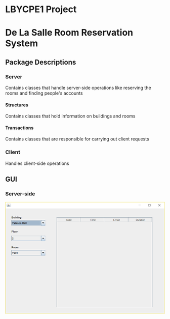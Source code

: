 # LBYCPE1 Project
<h1>De La Salle Room Reservation System</h1>
	<h2>Package Descriptions</h2>
		<h3>Server</h3>
			<p>Contains classes that handle server-side operations like
				reserving the rooms and finding people's accounts</p>
			<h4>Structures</h4>
				<p>Contains classes that hold information on buildings and rooms
			<h4>Transactions</h4>
				<p>Contains classes that are responsible for carrying out client 					requests</p>
		<h3>Client</h3>
			<p>Handles client-side operations</p>
	<h2>GUI</h2>
		<h3>Server-side</h3>
			<img src="screenshots/1.png" alt="Server Side" />
